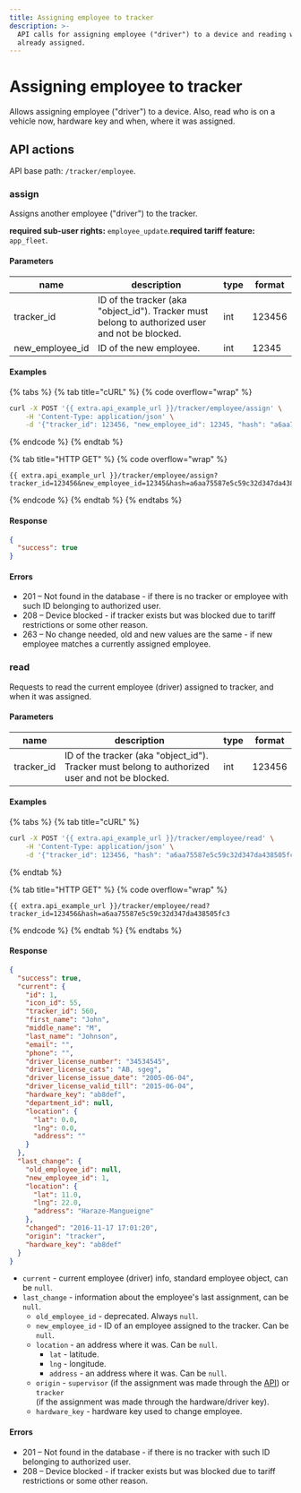 ```yaml
---
title: Assigning employee to tracker
description: >-
  API calls for assigning employee ("driver") to a device and reading who is
  already assigned.
---
```


# Assigning employee to tracker

Allows assigning employee ("driver") to a device. Also, read who is on a vehicle now, hardware key and when, where it was assigned.

## API actions

API base path: `/tracker/employee`.

### assign

Assigns another employee ("driver") to the tracker.

**required sub-user rights:** `employee_update`.**required tariff feature:** `app_fleet`.

#### Parameters

| name              | description                                                                                      | type | format |
| ----------------- | ------------------------------------------------------------------------------------------------ | ---- | ------ |
| tracker\_id       | ID of the tracker (aka "object\_id"). Tracker must belong to authorized user and not be blocked. | int  | 123456 |
| new\_employee\_id | ID of the new employee.                                                                          | int  | 12345  |

#### Examples

{% tabs %}
{% tab title="cURL" %}
{% code overflow="wrap" %}
```sh
curl -X POST '{{ extra.api_example_url }}/tracker/employee/assign' \
    -H 'Content-Type: application/json' \
    -d '{"tracker_id": 123456, "new_employee_id": 12345, "hash": "a6aa75587e5c59c32d347da438505fc3"}'
```
{% endcode %}
{% endtab %}

{% tab title="HTTP GET" %}
{% code overflow="wrap" %}
```http
{{ extra.api_example_url }}/tracker/employee/assign?tracker_id=123456&new_employee_id=12345&hash=a6aa75587e5c59c32d347da438505fc3
```
{% endcode %}
{% endtab %}
{% endtabs %}

#### Response

```json
{
  "success": true
}
```

#### Errors

* 201 – Not found in the database - if there is no tracker or employee with such ID belonging to authorized user.
* 208 – Device blocked - if tracker exists but was blocked due to tariff restrictions or some other reason.
* 263 – No change needed, old and new values are the same - if new employee matches a currently assigned employee.

### read

Requests to read the current employee (driver) assigned to tracker, and when it was assigned.

#### Parameters

| name        | description                                                                                      | type | format |
| ----------- | ------------------------------------------------------------------------------------------------ | ---- | ------ |
| tracker\_id | ID of the tracker (aka "object\_id"). Tracker must belong to authorized user and not be blocked. | int  | 123456 |

#### Examples

{% tabs %}
{% tab title="cURL" %}
```sh
curl -X POST '{{ extra.api_example_url }}/tracker/employee/read' \
    -H 'Content-Type: application/json' \
    -d '{"tracker_id": 123456, "hash": "a6aa75587e5c59c32d347da438505fc3"}'
```
{% endtab %}

{% tab title="HTTP GET" %}
{% code overflow="wrap" %}
```http
{{ extra.api_example_url }}/tracker/employee/read?tracker_id=123456&hash=a6aa75587e5c59c32d347da438505fc3
```
{% endcode %}
{% endtab %}
{% endtabs %}

#### Response

```json
{
  "success": true,
  "current": {
    "id": 1,
    "icon_id": 55,
    "tracker_id": 560,
    "first_name": "John",
    "middle_name": "M",
    "last_name": "Johnson",
    "email": "",
    "phone": "",
    "driver_license_number": "34534545",
    "driver_license_cats": "AB, sgeg",
    "driver_license_issue_date": "2005-06-04",
    "driver_license_valid_till": "2015-06-04",
    "hardware_key": "ab8def",
    "department_id": null,
    "location": {
      "lat": 0.0,
      "lng": 0.0,
      "address": ""
    }
  },
  "last_change": {
    "old_employee_id": null,
    "new_employee_id": 1,
    "location": {
      "lat": 11.0,
      "lng": 22.0,
      "address": "Haraze-Mangueigne"
    },
    "changed": "2016-11-17 17:01:20",
    "origin": "tracker",
    "hardware_key": "ab8def"
  }
}
```

* `current` - current employee (driver) info, standard employee object, can be `null`.
* `last_change` - information about the employee's last assignment, can be `null`.
  * `old_employee_id` - deprecated. Always `null`.
  * `new_employee_id` - ID of an employee assigned to the tracker. Can be `null`.
  * `location` - an address where it was. Can be `null`.
    * `lat` - latitude.
    * `lng` - longitude.
    * `address` - an address where it was. Can be `null`.
  * `origin` - `supervisor` (if the assignment was made through the [API](employee.md#assign)) or `tracker`\
    (if the assignment was made through the hardware/driver key).
  * `hardware_key` - hardware key used to change employee.

#### Errors

* 201 – Not found in the database - if there is no tracker with such ID belonging to authorized user.
* 208 – Device blocked - if tracker exists but was blocked due to tariff restrictions or some other reason.
